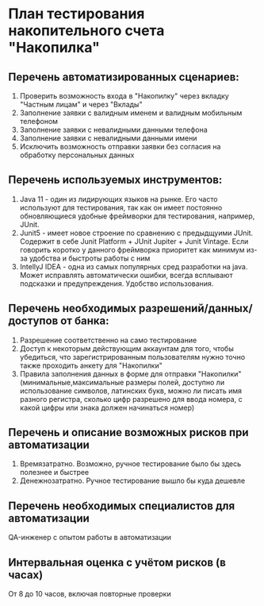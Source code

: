# План тестирования накопительного счета "Накопилка"
## Перечень автоматизированных сценариев:
1. Проверить возможность входа в "Накопилку" через вкладку "Частным лицам" и через "Вклады"
2. Заполнение заявки с валидным именем и валидным мобильным телефоном
3. Заполнение заявки с невалидными данными телефона
4. Заполнение заявки с невалидными данными имени
5. Исключить возможность отправки заявки без согласия на обработку персональных данных

## Перечень используемых инструментов:
1. Java 11 - один из лидирующих языков на рынке. Его часто используют для тестирования, так как он имеет постоянно обновляющиеся удобные фреймворки для тестирования, например, JUnit. 
2. Junit5 - имеет новое строение по сравнению с предыдщуими JUnit. Содержит в себе Junit Platform + JUnit Jupiter + Junit Vintage. Если говорить коротко у данного фреймворка приоритет как минимум из-за удобства и быстроты работы с ним
3. IntellyJ IDEA - одна из самых популярных сред разработки на java. Может исправлять автоматически ошибки, всегда всплывают подсказки и предупреждения. Удобство использования.

## Перечень необходимых разрешений/данных/доступов от банка:
1. Разрешение соответственно на само тестирование
2. Доступ к некоторым действующим аккаунтам для того, чтобы убедиться, что зарегистрированным пользователям нужно точно также проходить анкету для "Накопилки"
3. Правила заполнения данных в форме для отправки "Накопилки" (минимальные,максимальные размеры полей, доступно ли использование символов, латинских букв, можно ли писать имя разного регистра, сколько цифр разрешено для ввода номера, с какой цифры или знака должен начинаться номер)

## Перечень и описание возможных рисков при автоматизации
1. Времязатратно. Возможно, ручное тестирование было бы здесь полезнее и быстрее
2. Денежнозатратно. Ручное тестирование вышло бы куда дешевле

## Перечень необходимых специалистов для автоматизации
QA-инженер с опытом работы в автоматизации

## Интервальная оценка с учётом рисков (в часах)
От 8 до 10 часов, включая повторные проверки
